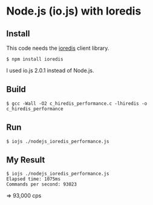 # Node.js (io.js) with Ioredis

## Install


This code needs the [ioredis](https://github.com/luin/ioredis) client library.

```
$ npm install ioredis
```

I used io.js 2.0.1 instead of Node.js.


## Build

```
$ gcc -Wall -O2 c_hiredis_performance.c -lhiredis -o c_hiredis_performance
```


## Run

```
$ iojs ./nodejs_ioredis_performance.js
```


## My Result

```
$ iojs ./nodejs_ioredis_performance.js
Elapsed time: 1075ms
Commands per second: 93023
```

=> 93,000 cps

